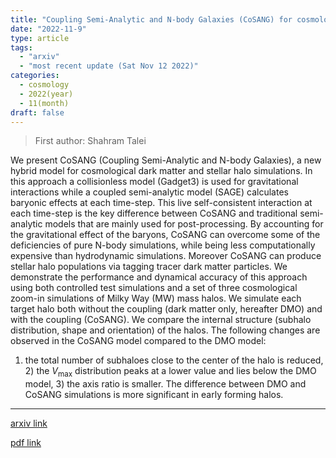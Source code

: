 ```yaml
---
title: "Coupling Semi-Analytic and N-body Galaxies (CoSANG) for cosmological stellar halo simulations I- Methods and the structure of dark matter halos"
date: "2022-11-9"
type: article
tags:
  - "arxiv"
  - "most recent update (Sat Nov 12 2022)"
categories:
  - cosmology
  - 2022(year)
  - 11(month)
draft: false
---
```


> First author: Shahram Talei

 We present CoSANG (Coupling Semi-Analytic and N-body Galaxies), a new hybrid
model for cosmological dark matter and stellar halo simulations. In this
approach a collisionless model (Gadget3) is used for gravitational interactions
while a coupled semi-analytic model (SAGE) calculates baryonic effects at each
time-step. This live self-consistent interaction at each time-step is the key
difference between CoSANG and traditional semi-analytic models that are mainly
used for post-processing. By accounting for the gravitational effect of the
baryons, CoSANG can overcome some of the deficiencies of pure N-body
simulations, while being less computationally expensive than hydrodynamic
simulations. Moreover CoSANG can produce stellar halo populations via tagging
tracer dark matter particles. We demonstrate the performance and dynamical
accuracy of this approach using both controlled test simulations and a set of
three cosmological zoom-in simulations of Milky Way (MW) mass halos. We
simulate each target halo both without the coupling (dark matter only,
hereafter DMO) and with the coupling (CoSANG). We compare the internal
structure (subhalo distribution, shape and orientation) of the halos. The
following changes are observed in the CoSANG model compared to the DMO model:
1) the total number of subhaloes close to the center of the halo is reduced, 2)
the $V_{\mathrm{max}}$ distribution peaks at a lower value and lies below the
DMO model, 3) the axis ratio is smaller. The difference between DMO and CoSANG
simulations is more significant in early forming halos.

---
[arxiv link](http://arxiv.org/abs/2211.05107v1)

[pdf link](http://arxiv.org/pdf/2211.05107v1)